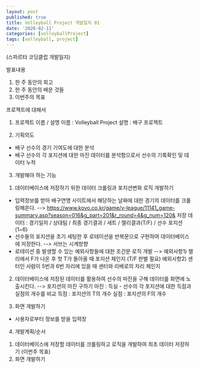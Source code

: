 ```yaml
---
layout: post
published: true
title: Volleyball Project 개발일지 01
date: '2020-02-11'
categories: [volleyballProject]
tags: [volleyball, project]
---
```


(스파르타 코딩클럽 개발일지)

발표내용
1. 한 주 동안의 회고
2. 한 주 동안의 배운 것들
3. 이번주의 목표

프로젝트에 대해서
1. 프로젝트 이름 / 설명
이름 : Volleyball Project
설명 : 배구 프로젝트

2. 기획의도
- 배구 선수의 경기 기여도에 대한 분석
- 배구 선수의 각 포지션에 대한 마진 데이터를 분석함으로서 선수의 기록확인 및 데이터 누적

3. 개발해야 하는 기능
1) 데이터베이스에 저장하기 위한 데이터 크롤링과 포지션변화 로직 개발하기
- 입력정보를 받아 배구연맹 사이트에서 해당하는 날짜에 대한 경기의 데이터를 크롤링해온다.
--> https://www.kovo.co.kr/game/v-league/11141_game-summary.asp?season=016&g_part=201&r_round=4&g_num=120& 
	저장 데이터 : 경기일자 / 상대팀 / 최종 경기결과 / 세트 / 랠리결과(T/F) / 선수 포지션(1~6)
- 선수들의 포지션을 초기 세팅한 후 로테이션을 반복문으로 구현하여 데이터베이스에 저장한다.
--> 서브는 시계방향
- 로테이션 중 발생할 수 있는 예외사항들에 대한 조건문 로직 개발
--> 예외사항1) 랠리에서 F가 나온 후 첫 T가 돌아올 때 포지션 체인지 (T/F 판별 필요)
	예외사항2) 센터인 사람이 5번과 6번 자리에 있을 때 센터와 리베로의 자리 체인지

2) 데이터베이스에 저장된 데이터를 활용하여 선수의 마진을 구해 데이터를 화면에 노출시킨다.
--> 포지션의 마진 구하기
	마진 : 득실 - 선수의 각 포지션에 대한 득점과 실점의 개수를 비교
	득점 : 포지션의 T의 개수
	실점 : 포지션의 F의 개수

3) 화면 개발하기
- 사용자로부터 정보를 받을 입력창

4. 개발계획/순서
1) 데이터베이스에 저장할 데이터를 크롤링하고 로직을 개발하여 최초 데이터 저장하기 (이번주 목표)
2) 화면 개발하기